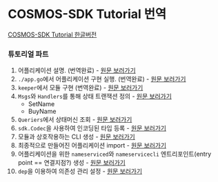 # COSMOS-SDK Tutorial 번역



[COSMOS-SDK Tutorial 한글버전](https://github.com/pjt3591oo/cosmos-sdk-translate/blob/master/tutorial.md)



### 튜토리얼 파트

1. 어플리케이션 설명. (번역완료) - [원문 보러가기](https://github.com/cosmos/sdk-application-tutorial/blob/master/tutorial/app-design.md)
2. `./app.go`에서 어플리케이션 구현 실행. (번역완료) - [원문 보러가기](https://github.com/cosmos/sdk-application-tutorial/blob/master/tutorial/app-init.md)
3. `keeper`에서 모듈 구현 (번역완료) - [원문 보러가기](https://github.com/cosmos/sdk-application-tutorial/blob/master/tutorial/keeper.md)
4. `Msgs`와 `Handlers`를 통해 상태 트랜잭션 정의 - [원문 보러가기](https://github.com/cosmos/sdk-application-tutorial/blob/master/tutorial/msgs-handlers.md)
   - SetName
   - BuyName
5. `Queriers`에서 상태머신 조회 - [원문 보러가기](https://github.com/cosmos/sdk-application-tutorial/blob/master/tutorial/queriers.md)
6. `sdk.Codec`을 사용하여 인코딩된 타입 등록 - [원문 보러가기](https://github.com/cosmos/sdk-application-tutorial/blob/master/tutorial/codec.md)
7. 모듈과 상호작용하는 CLI 생성 - [원문 보러가기](https://github.com/cosmos/sdk-application-tutorial/blob/master/tutorial/cli.md)
8. 최종적으로 만들어진 어플리케이션 import - [원문 보러가기](https://github.com/cosmos/sdk-application-tutorial/blob/master/tutorial/app-complete.md)
9. 어플리케이션을 위한 `nameserviced`와 `nameservicecli` 엔트리포인트(entry point == 연결지점?) 생성 - [원문 보러가기](https://github.com/cosmos/sdk-application-tutorial/blob/master/tutorial/entrypoint.md)
10. `dep`을 이용하여 의존성 관리 설정 - [원문 보러가기](https://github.com/cosmos/sdk-application-tutorial/blob/master/tutorial/dep.md)

